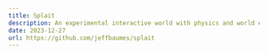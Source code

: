```yaml
---
title: Splait
description: An experimental interactive world with physics and world editing where all world elements are gaussians (TypeScript, WebGPU).
date: 2023-12-27
url: https://github.com/jeffbaumes/splait
---
```

